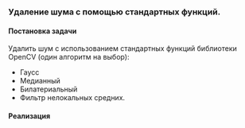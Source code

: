 ### Удаление шума с помощью стандартных функций.

#### Постановка задачи

Удалить шум с использованием стандартных функций библиотеки OpenCV (один алгоритм на выбор):

* Гаусс 
* Медианный
* Билатериальный 
* Фильтр нелокальных средних. 

#### Реализация


